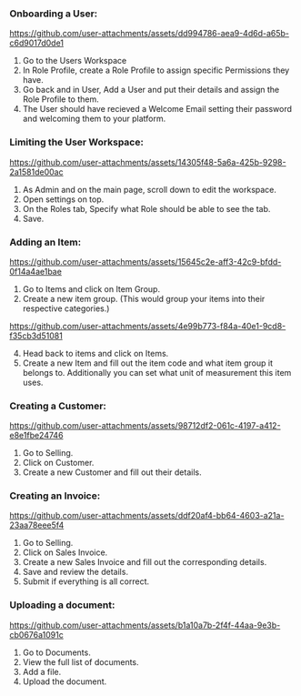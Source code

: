 ### Onboarding a User:

https://github.com/user-attachments/assets/dd994786-aea9-4d6d-a65b-c6d9017d0de1

1. Go to the Users Workspace
2. In Role Profile, create a Role Profile to assign specific Permissions they have.
3. Go back and in User, Add a User and put their details and assign the Role Profile to them.
4. The User should have recieved a Welcome Email setting their password and welcoming them to your platform.

### Limiting the User Workspace:

https://github.com/user-attachments/assets/14305f48-5a6a-425b-9298-2a1581de00ac

1. As Admin and on the main page, scroll down to edit the workspace.
2. Open settings on top.
3. On the Roles tab, Specify what Role should be able to see the tab.
4. Save.

### Adding an Item:

https://github.com/user-attachments/assets/15645c2e-aff3-42c9-bfdd-0f14a4ae1bae

1. Go to Items and click on Item Group.
2. Create a new item group. (This would group your items into their respective categories.)
   
https://github.com/user-attachments/assets/4e99b773-f84a-40e1-9cd8-f35cb3d51081

4. Head back to items and click on Items.
5. Create a new Item and fill out the item code and what item group it belongs to. Additionally you can set what unit of measurement this item uses.

### Creating a Customer:

https://github.com/user-attachments/assets/98712df2-061c-4197-a412-e8e1fbe24746

1. Go to Selling.
2. Click on Customer.
3. Create a new Customer and fill out their details.

### Creating an Invoice:

https://github.com/user-attachments/assets/ddf20af4-bb64-4603-a21a-23aa78eee5f4

1. Go to Selling.
2. Click on Sales Invoice.
3. Create a new Sales Invoice and fill out the corresponding details.
4. Save and review the details.
5. Submit if everything is all correct.

### Uploading a document:

https://github.com/user-attachments/assets/b1a10a7b-2f4f-44aa-9e3b-cb0676a1091c

1. Go to Documents.
2. View the full list of documents.
3. Add a file.
4. Upload the document.
